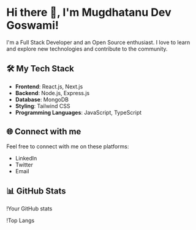 # Hi there 👋, I'm Mugdhatanu Dev Goswami!

I'm a Full Stack Developer and an Open Source enthusiast. I love to learn and explore new technologies and contribute to the community.

## 🛠️ My Tech Stack

- **Frontend**: React.js, Next.js
- **Backend**: Node.js, Express.js
- **Database**: MongoDB
- **Styling**: Tailwind CSS
- **Programming Languages**: JavaScript, TypeScript

## 🌐 Connect with me

Feel free to connect with me on these platforms:

- LinkedIn
- Twitter
- Email

## 📊 GitHub Stats

!Your GitHub stats

!Top Langs
